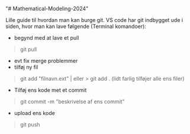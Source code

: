 "# Mathematical-Modeling-2024" 

Lille guide til hvordan man kan burge git. VS code har git indbygget ude i siden, hvor man kan lave følgende (Terminal komandoer):
* begynd med at lave et pull 
> git pull
* evt fix merge problemmer
* tilføj ny fil
> git add "filnavn.ext" | eller > git add . (lidt farlig tilføjer alle ens filer)
* Tilføj ens kode met et commit
> git commit -m "beskrivelse af ens commit"
* upload ens kode 
> git push

